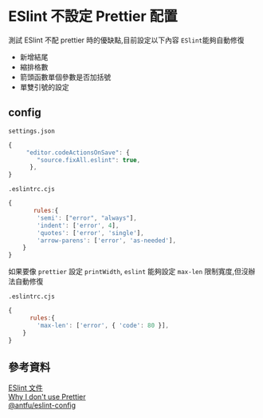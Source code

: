 # ESlint 不設定 Prettier 配置

測試 ESlint 不配 prettier 時的優缺點,目前設定以下內容 `ESlint`能夠自動修復

- 新增結尾
- 縮排格數
- 箭頭函數單個參數是否加括號
- 單雙引號的設定

## config

`settings.json`

```javascript
{
     "editor.codeActionsOnSave": {
        "source.fixAll.eslint": true,
      },
}
```

`.eslintrc.cjs`

```javascript
{
       rules:{
        'semi': ["error", "always"],
        'indent': ['error', 4],
        'quotes': ['error', 'single'],
        'arrow-parens': ['error', 'as-needed'],
    }
}
```

如果要像 `prettier` 設定 `printWidth`, `eslint` 能夠設定 `max-len` 限制寬度,但沒辦法自動修復

`.eslintrc.cjs`

```javascript
{
      rules:{
        'max-len': ['error', { 'code': 80 }],
    }
}
```

## 參考資料

[ESlint 文件](https://eslint.org/docs/latest/user-guide/getting-started)\
[Why I don't use Prettier](https://antfu.me/posts/why-not-prettier)\
[@antfu/eslint-config](https://www.npmjs.com/package/@antfu/eslint-config)
